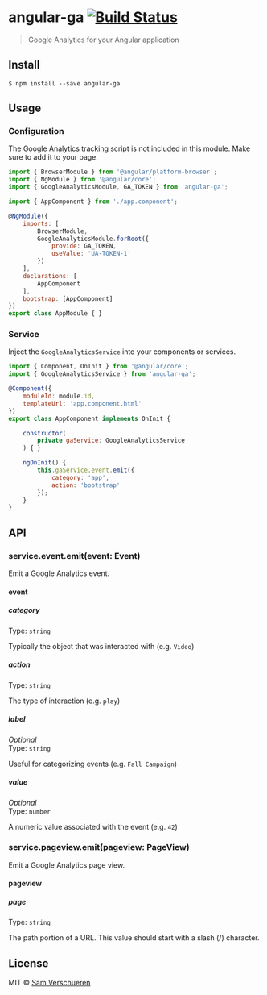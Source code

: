 # angular-ga [![Build Status](https://travis-ci.org/SamVerschueren/angular-ga.svg?branch=master)](https://travis-ci.org/SamVerschueren/angular-ga)

> Google Analytics for your Angular application


## Install

```
$ npm install --save angular-ga
```


## Usage

### Configuration

The Google Analytics tracking script is not included in this module. Make sure to add it to your page.

```js
import { BrowserModule } from '@angular/platform-browser';
import { NgModule } from '@angular/core';
import { GoogleAnalyticsModule, GA_TOKEN } from 'angular-ga';

import { AppComponent } from './app.component';

@NgModule({
	imports: [
		BrowserModule,
		GoogleAnalyticsModule.forRoot({
			provide: GA_TOKEN,
			useValue: 'UA-TOKEN-1'
		})
	],
	declarations: [
		AppComponent
	],
	bootstrap: [AppComponent]
})
export class AppModule { }
```

### Service

Inject the `GoogleAnalyticsService` into your components or services.

```js
import { Component, OnInit } from '@angular/core';
import { GoogleAnalyticsService } from 'angular-ga';

@Component({
	moduleId: module.id,
	templateUrl: 'app.component.html'
})
export class AppComponent implements OnInit {

	constructor(
		private gaService: GoogleAnalyticsService
	) { }

	ngOnInit() {
		this.gaService.event.emit({
			category: 'app',
			action: 'bootstrap'
		});
	}
}
```


## API

### service.event.emit(event: Event)

Emit a Google Analytics event.

#### event

##### category

Type: `string`

Typically the object that was interacted with (e.g. `Video`)

##### action

Type: `string`

The type of interaction (e.g. `play`)

##### label

*Optional*<br>
Type: `string`

Useful for categorizing events (e.g. `Fall Campaign`)

##### value

*Optional*<br>
Type: `number`

A numeric value associated with the event (e.g. `42`)

### service.pageview.emit(pageview: PageView)

Emit a Google Analytics page view.

#### pageview

##### page

Type: `string`

The path portion of a URL. This value should start with a slash (/) character.


## License

MIT © [Sam Verschueren](https://github.com/SamVerschueren)
